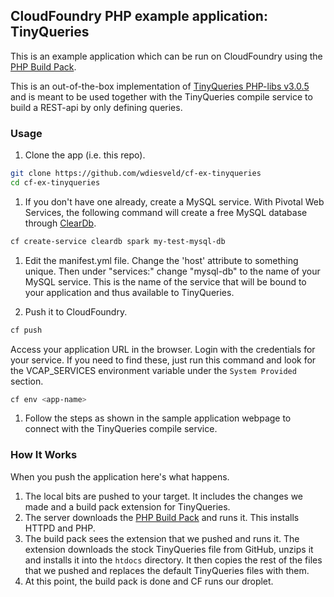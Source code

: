 ## CloudFoundry PHP example application: TinyQueries

This is an example application which can be run on CloudFoundry using the [PHP Build Pack].

This is an out-of-the-box implementation of [TinyQueries PHP-libs v3.0.5] and is meant to be used together with the TinyQueries compile service to build a REST-api by only defining queries.

### Usage

1. Clone the app (i.e. this repo).

  ```bash
  git clone https://github.com/wdiesveld/cf-ex-tinyqueries
  cd cf-ex-tinyqueries
  ```

1. If you don't have one already, create a MySQL service. With Pivotal Web Services, the following command will create a free MySQL database through [ClearDb].

  ```bash
  cf create-service cleardb spark my-test-mysql-db
  ```

1. Edit the manifest.yml file.  Change the 'host' attribute to something unique. Then under "services:" change "mysql-db" to the name of your MySQL service. This is the name of the service that will be bound to your application and thus available to TinyQueries.

1. Push it to CloudFoundry.

  ```bash
  cf push
  ```

  Access your application URL in the browser. Login with the credentials for your service.  If you need to find these, just run this command and look for the VCAP_SERVICES environment variable under the `System Provided` section.

  ```bash
  cf env <app-name>
  ```

1. Follow the steps as shown in the sample application webpage to connect with the TinyQueries compile service.
  
### How It Works

When you push the application here's what happens.

1. The local bits are pushed to your target. It includes the changes we made and a build pack extension for TinyQueries.
1. The server downloads the [PHP Build Pack] and runs it.  This installs HTTPD and PHP.
1. The build pack sees the extension that we pushed and runs it.  The extension downloads the stock TinyQueries file from GitHub, unzips it and installs it into the `htdocs` directory.  It then copies the rest of the files that we pushed and replaces the default TinyQueries files with them. 
1. At this point, the build pack is done and CF runs our droplet.

[TinyQueries PHP-libs v3.0.5]:https://github.com/wdiesveld/tiny-queries-php-api/releases/tag/v3.0.5
[PHP Build Pack]:https://github.com/dmikusa-pivotal/cf-php-build-pack
[ClearDb]:https://www.cleardb.com/


